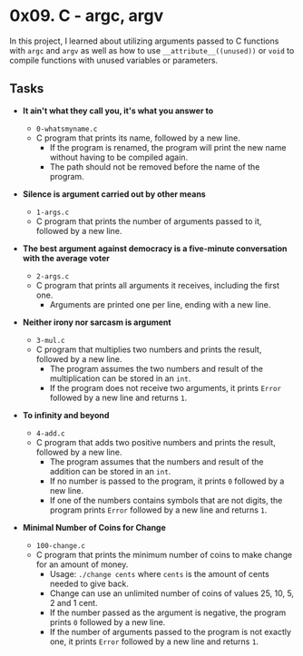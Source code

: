 # 0x09. C - argc, argv
In this project, I learned about utilizing arguments passed to C functions with `argc` and `argv` as well as how to use `__attribute__((unused))` or `void` to compile functions with unused variables or parameters.

## Tasks
* **It ain't what they call you, it's what you answer to**
  * `0-whatsmyname.c`
  * C program that prints its name, followed by a new line.
    * If the program is renamed, the program will print the new name without having to be compiled again.
    * The path should not be removed before the name of the program.

* **Silence is argument carried out by other means**
  * `1-args.c`
  * C program that prints the number of arguments passed to it, followed by a new line.

* **The best argument against democracy is a five-minute conversation with the average voter**
  * `2-args.c`
  * C program that prints all arguments it receives, including the first one.
    * Arguments are printed one per line, ending with a new line.

* **Neither irony nor sarcasm is argument**
  * `3-mul.c`
  * C program that multiplies two numbers and prints the result, followed by a new line.
    * The program assumes the two numbers and result of the multiplication can be stored in an `int`.
    * If the program does not receive two arguments, it prints `Error` followed by a new line and returns `1`.

* **To infinity and beyond**
  * `4-add.c`
  * C program that adds two positive numbers and prints the result, followed by a new line.
    * The program assumes that the numbers and result of the addition can be stored in an `int`.
    * If no number is passed to the program, it prints `0` followed by a new line.
    * If one of the numbers contains symbols that are not digits, the program prints `Error` followed by a new line and returns `1`.

* **Minimal Number of Coins for Change**
  * `100-change.c`
  * C program that prints the minimum number of coins to make change for an amount of money.
    * Usage: `./change cents` where `cents` is the amount of cents needed to give back.
    * Change can use an unlimited number of coins of values 25, 10, 5, 2 and 1 cent.
    * If the number passed as the argument is negative, the program prints `0` followed by a new line.
    * If the number of arguments passed to the program is not exactly one, it prints `Error` followed by a new line and returns `1`.
